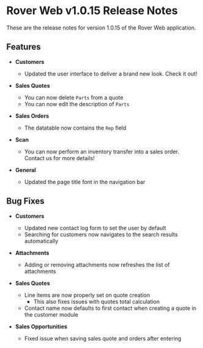 # Rover Web v1.0.15 Release Notes

<badge text= "Version 1.0.15" vertical="middle" />

<PageHeader />

These are the release notes for version 1.0.15 of the Rover Web application.

## Features
  
- **Customers**
  - Updated the user interface to deliver a brand new look. Check it out!

- **Sales Quotes**
  - You can now delete `Parts` from a quote
  - You can now edit the description of `Parts`

- **Sales Orders**
  - The datatable now contains the `Rep` field

- **Scan**
  - You can now perform an inventory transfer into a sales order. Contact us for more details!

- **General**
  - Updated the page title font in the navigation bar

## Bug Fixes

- **Customers**
  - Updated new contact log form to set the user by default 
  - Searching for customers now navigates to the search results automatically

- **Attachments**
  - Adding or removing attachments now refreshes the list of attachments

- **Sales Quotes**
  - Line items are now properly set on quote creation
    - This also fixes issues with quotes total calculation
  - Contact name now defaults to first contact when creating a quote in the customer module

- **Sales Opportunities**
  - Fixed issue when saving sales quote and orders after entering 

<PageFooter />
